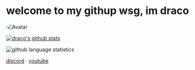 # welcome to my githup wsg, im draco

<img src="https://cdn.discordapp.com/attachments/763890411718443008/786614320125181972/Kris2.gif" alt="Avatar" style="border-radius: 75%;">

[![draco's github stats](https://github-readme-stats.vercel.app/api?username=codeinelov&show_icons=true&theme=radical)](https://github.com/anuraghazra/github-readme-stats) <br>

 ![github language statistics](https://github-readme-stats.vercel.app/api/top-langs/?username=codeinelov&show_icons=true&layout=compact&theme=tokyonight)

  <a href="https://discord.bio/p/8203">discord</a> 
·
<a href="https://www.youtube.com/channel/UCz6rQbYu6HIw6bq9U9bMZlg">youtube</a>
